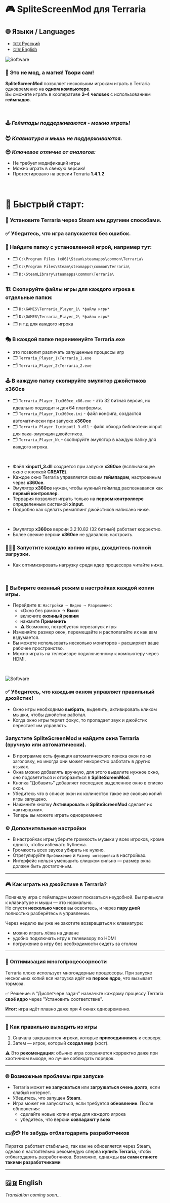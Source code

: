 # 🎮 SpliteScreenMod для Terraria

## 🌐 Языки / Languages
- [🇷🇺 Русский](#русский)
- [🇬🇧 English](#english)

![Software](/images/ru/software.png)

### 🔮 Это не мод, а магия! Твори сам!
**SpliteScreenMod** позволяет нескольким игрокам играть в Terraria одновременно на **одном компьютере**.  
Вы сможете играть в кооперативе **2–4 человек** с использованием **геймпадов**.  

<br>

### 🕹️ ***Геймпады поддерживаются - можно играть!***
### 😈 ***Клавиатура и мышь не поддерживаются.***
### 😎 ***Ключевое отличие от аналогов:***
- Не требует модификаций игры
- Можно играть в свежую версию!
- Протестировано на версии Terraria **1.4.1.2**

<br>

# 🚀 Быстрый старт:

### 🎁 Установите Terraria через Steam или другими способами.

### ✅ Убедитесь, что игра запускается без ошибок.

### 🔎 Найдите папку с установленной игрой, например тут:
- 🗂️ `C:\Program Files (x86)\Steam\steamapps\common\Terraria\`
- 🗂️ `C:\Program Files\Steam\steamapps\common\Terraria\`
- 🗂️ `D:\SteamLibrary\steamapps\common\Terraria\`

### 🏗️ Скопируйте файлы игры для каждого игрока в отдельные папки:
- 🗂️ `D:\GAMES\Terraria_Player_1\ *файлы игры*`
- 🗂️ `D:\GAMES\Terraria_Player_2\ *файлы игры*`
- 🗂️ и т.д для каждого игрока

### 🎭 В каждой папке переименуйте **Terraria.exe**
- это позволит различать запущенные процессы игр
- 🗂️ `Terraria_Player_1\Terraria_1.exe`
- 🗂️ `Terraria_Player_2\Terraria_2.exe`

### 🕹️ В каждую папку скопируйте эмулятор джойстиков **x360ce**
- 🗂️  `Terraria_Player_1\x360ce_x86.exe` - это 32 битная версия, но идеально подходит и для 64 платформы.
- 🗂️  `Terraria_Player_1\x360ce.ini` - файл конфига, создастся автоматически при запуске **x360ce**
- 🗂️  `Terraria_Player_1\xinput1_3.dll` - файл обхода библиотеки xinput для хака-эмуляции джойстиков.
- 🗂️  `Terraria_Player_N\` - скопируйте эмулятор в каждую папку для каждого игрока.
<br>

- Файл **xinput1_3.dll** создается при запуске **x360ce** (всплывающее окно с кнопкой **CREATE**).
- Каждое окно Terraria управляется своим **геймпадом**, настроенным через **x360ce**.
- Эмулятор **x360ce** нужен, чтобы нужный геймпад распознавался как **первый контроллер**.
- Террария позволяет играть только на **первом контроллере** определенным системой **xinput**.
- Подробно как сделать ремаппинг джойстиков написано ниже.
<br>

- Эмулятор **x360ce** версии 3.2.10.82 (32 битный) работает корректно.
- Более свежие версии **x360ce** не удавалось настроить.

### 🏃🏻‍♀️ Запустите каждую копию игры, дождитесь полной загрузки.
- Как оптимизировать нагрузку среди ядер процессора читайте ниже.

<br>

### 🔲 Выбирите **оконный режим** в настройках каждой копии игры.
- Перейдите в: `Настройки → Видео → Разрешение`: 
   - «Окно без рамок» → **Выкл**  
   - включите **оконный режим**  
   - нажмите **Применить**  
   - ⚠️ Возможно, потребуется перезапуск игры  
- Изменяйте размер окон, перемещайте и располагайте их как вам вздумается.
- Вы можете использовать несколько мониторов - расширяют ваше рабочее пространство.
- Можно играть на телевизоре подключенному к компьютеру через HDMI.
<br>

![Software](/images/ru/window.png)
<br>

### ✅ Убедитесь, что каждым окном управляет правильный джойстик!
- Окно игры необходимо **выбрать**, выделить, активировать кликом мышки, чтобы джойстик работал.
- Когда окно игры теряет фокус, то пропадает звук и джойстик перестает им управлять.
  
### Запустите **SpliteScreenMod** и найдите окна Terraria (вручную или автоматически).
- В программе есть функция автоматического поиска окон по их заголовку, но иногда они может некоректно работать в других языках.
- Окна можно добавлять вручную, для этого выделите нужное окно, оно подсветиться и отобразиться в **SpliteScreenMod**.
- Кнопка "Добавить" добавляет последнее выделенное окно в списко окон.
- Убедитесь что в списке окон их количество такое же сколько копий игры запущено.
- Нажмните кнопку **Активировать** и **SpliteScreenMod** сделает их «активными».
- Теперь вы можете играть одновременно

### ⚙️ Дополнительные настройки
- В настройках игры уберите громкость музыки у всех игроков, кроме одного, чтобы избежать бубнежа.
- Громкость всех звуков убирать не нужно.
- Отрегулируйте `Приближение` и `Размер интерфейса` в настройках.  
- Интерфейс нельзя уменьшить слишком сильно — размер окна должен быть достаточным.

---

### 🎮 Как играть на джойстике в Terraria?

Поначалу игра с геймпадом может показаться неудобной. Вы привыкли к клавиатуре и мыши — это нормально.  
Но спустя **несколько часов** вы освоитесь, и через **пару дней** полностью разберётесь в управлении.  

Через неделю вы уже не захотите возвращаться к клавиатуре:  
- можно играть лёжа на диване  
- удобно подключать игру к телевизору по HDMI  
- погружение в игру без необходимости сидеть за столом

---

### 🧠 Оптимизация многопроцессорности

Terraria плохо использует многоядерные процессоры. При запуске нескольких копий вся нагрузка идёт на **первое ядро**, что вызывает тормоза.

✅ Решение: в "Диспетчере задач" назначьте каждому процессу Terraria **своё ядро** через "Установить соответствие".

**Итог:** игра идёт плавно даже при 4 окнах одновременно.

---

### 🧼 Как правильно выходить из игры

1. Сначала закрываются игроки, которые **присоединились** к серверу.  
2. Затем — игрок, который **создал мир** (хост).  

⚠️ Это **рекомендация**: обычно игра сохраняется корректно даже при хаотичном выходе, но лучше соблюдать порядок.

---

### 🌐 Возможные проблемы при запуске

- Terraria может **не запускаться** или **загружаться очень долго**, если слабый интернет.  
- Убедитесь, что запущен **Steam**.  
- Игра может не запускаться, если требуется **обновление**. После обновления:
  - сделайте новые копии игры для каждого игрока  
  - убедитесь, что версии **совпадают у всех**  

### 💵💰💳 Не забудь отблагодарить разработчиков
Пиратка работает стабильно, так как не обновляется через Steam, однако я настоятельно рекомендую сперва **купить Terraria**, чтобы отблагодарить разработчиков. Возможно, однажды **вы сами станете такими разработчиками**

---

## 🇬🇧 English

*Translation coming soon...*
